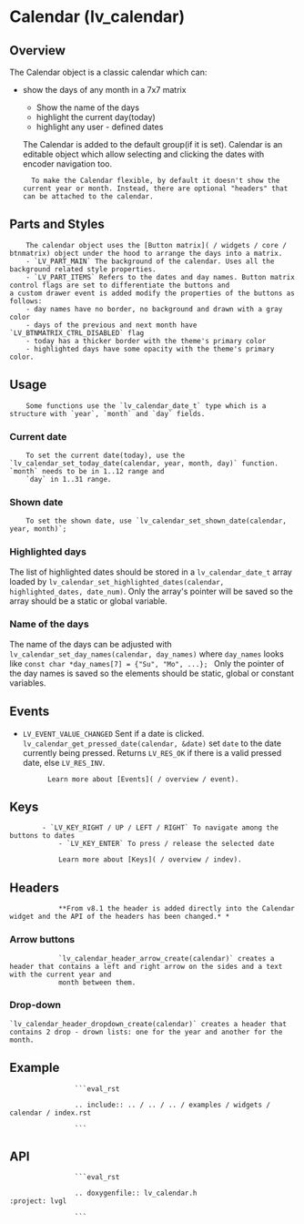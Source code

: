 # Calendar (lv_calendar)

## Overview

The Calendar object is a classic calendar which can:
- show the days of any month in a 7x7 matrix
	- Show the name of the days
	- highlight the current day(today)
	- highlight any user - defined dates

	The Calendar is added to the default group(if it is set). Calendar is an editable object which allow selecting and
		clicking the dates with encoder navigation too.

		To make the Calendar flexible, by default it doesn't show the current year or month. Instead, there are optional "headers" that can be attached to the calendar.

## Parts and Styles
		The calendar object uses the [Button matrix]( / widgets / core / btnmatrix) object under the hood to arrange the days into a matrix.
		- `LV_PART_MAIN` The background of the calendar. Uses all the background related style properties.
		- `LV_PART_ITEMS` Refers to the dates and day names. Button matrix control flags are set to differentiate the buttons and
	a custom drawer event is added modify the properties of the buttons as follows:
		- day names have no border, no background and drawn with a gray color
		- days of the previous and next month have `LV_BTNMATRIX_CTRL_DISABLED` flag
		- today has a thicker border with the theme's primary color
		- highlighted days have some opacity with the theme's primary color.

## Usage

		Some functions use the `lv_calendar_date_t` type which is a structure with `year`, `month` and `day` fields.

### Current date
		To set the current date(today), use the `lv_calendar_set_today_date(calendar, year, month, day)` function. `month` needs to be in 1..12 range and
		`day` in 1..31 range.

### Shown date
		To set the shown date, use `lv_calendar_set_shown_date(calendar, year, month)`;

### Highlighted days

The list of highlighted dates should be stored in a `lv_calendar_date_t` array loaded by `lv_calendar_set_highlighted_dates(calendar, highlighted_dates,
		date_num)`.
Only the array's pointer will be saved so the array should be a static or global variable.

### Name of the days
The name of the days can be adjusted with `lv_calendar_set_day_names(calendar, day_names)` where `day_names` looks like `const char *day_names[7] = {"Su", "Mo", ...};
`
Only the pointer of the day names is saved so the elements should be static, global or constant variables.

## Events
- `LV_EVENT_VALUE_CHANGED` Sent if a date is clicked. `lv_calendar_get_pressed_date(calendar,
	&date)` set `date` to the date currently being pressed. Returns `LV_RES_OK` if there is a valid pressed date, else `LV_RES_INV`.

			Learn more about [Events]( / overview / event).

## Keys
			- `LV_KEY_RIGHT / UP / LEFT / RIGHT` To navigate among the buttons to dates
				- `LV_KEY_ENTER` To press / release the selected date

				Learn more about [Keys]( / overview / indev).

## Headers

				**From v8.1 the header is added directly into the Calendar widget and the API of the headers has been changed.* *

### Arrow buttons

				`lv_calendar_header_arrow_create(calendar)` creates a header that contains a left and right arrow on the sides and a text with the current year and
				month between them.


### Drop-down
	`lv_calendar_header_dropdown_create(calendar)` creates a header that contains 2 drop - drown lists: one for the year and another for the month.


## Example

					```eval_rst

					.. include:: .. / .. / .. / examples / widgets / calendar / index.rst

					```

## API

					```eval_rst

					.. doxygenfile:: lv_calendar.h
	:project: lvgl

					```
